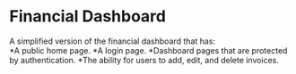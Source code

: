 # Financial Dashboard
A simplified version of the financial dashboard that has:  
*A public home page. 
*A login page. 
*Dashboard pages that are protected by authentication. 
*The ability for users to add, edit, and delete invoices.
